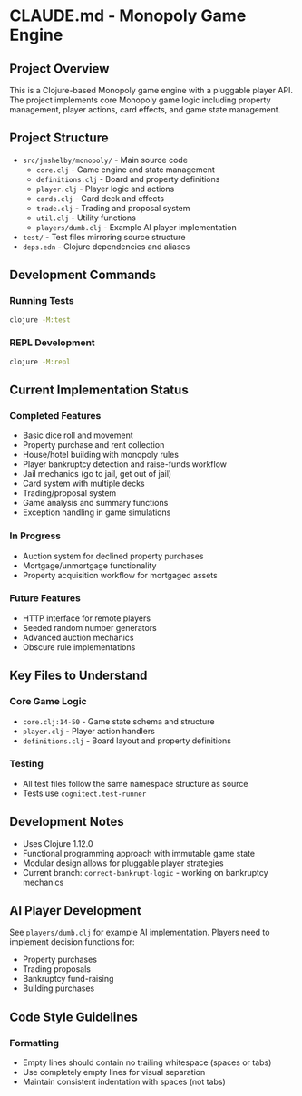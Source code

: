 # CLAUDE.md - Monopoly Game Engine

## Project Overview
This is a Clojure-based Monopoly game engine with a pluggable player API. The project implements core Monopoly game logic including property management, player actions, card effects, and game state management.

## Project Structure
- `src/jmshelby/monopoly/` - Main source code
  - `core.clj` - Game engine and state management
  - `definitions.clj` - Board and property definitions
  - `player.clj` - Player logic and actions
  - `cards.clj` - Card deck and effects
  - `trade.clj` - Trading and proposal system
  - `util.clj` - Utility functions
  - `players/dumb.clj` - Example AI player implementation
- `test/` - Test files mirroring source structure
- `deps.edn` - Clojure dependencies and aliases

## Development Commands

### Running Tests
```bash
clojure -M:test
```

### REPL Development
```bash
clojure -M:repl
```

## Current Implementation Status

### Completed Features
- Basic dice roll and movement
- Property purchase and rent collection
- House/hotel building with monopoly rules
- Player bankruptcy detection and raise-funds workflow
- Jail mechanics (go to jail, get out of jail)
- Card system with multiple decks
- Trading/proposal system
- Game analysis and summary functions
- Exception handling in game simulations

### In Progress
- Auction system for declined property purchases
- Mortgage/unmortgage functionality
- Property acquisition workflow for mortgaged assets

### Future Features
- HTTP interface for remote players
- Seeded random number generators
- Advanced auction mechanics
- Obscure rule implementations

## Key Files to Understand

### Core Game Logic
- `core.clj:14-50` - Game state schema and structure
- `player.clj` - Player action handlers
- `definitions.clj` - Board layout and property definitions

### Testing
- All test files follow the same namespace structure as source
- Tests use `cognitect.test-runner`

## Development Notes
- Uses Clojure 1.12.0
- Functional programming approach with immutable game state
- Modular design allows for pluggable player strategies
- Current branch: `correct-bankrupt-logic` - working on bankruptcy mechanics

## AI Player Development
See `players/dumb.clj` for example AI implementation. Players need to implement decision functions for:
- Property purchases
- Trading proposals
- Bankruptcy fund-raising
- Building purchases

## Code Style Guidelines

### Formatting
- Empty lines should contain no trailing whitespace (spaces or tabs)
- Use completely empty lines for visual separation
- Maintain consistent indentation with spaces (not tabs)